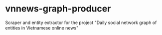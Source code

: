 # vnnews-graph-producer

Scraper and entity extractor for the project "Daily social network graph of entities in Vietnamese online news"